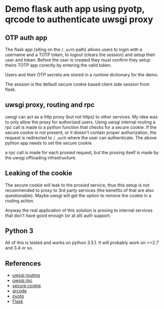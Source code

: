 # Demo flask auth app using pyotp, qrcode to authenticate uwsgi proxy

## OTP auth app

The flask app (siting on the `/_auth` path) allows users to login with a username and a TOTP token,
to logout (clears the session) and setup their user and token. Before the user is created they must
confirm they setup theirs TOTP app corectly by entering the valid token.

Users and their OTP secrets are stored in a runtime dictionary for the demo.

The session is the default secure cookie based client side session from flask.

## uwsgi proxy, routing and rpc

uwsgi can act as a http proxy (but not https) to other services. My idea was to only allow the proxy for
authorized users. Using uwsgi internal routing a rpc call is made to a python function that checks for a
secure cookie. If the secure cookie is not present, or it doesn't contain proper authorization, the request
is redirected to `/_auth` where the user can authenticate. The above python app needs to set the secure cookie.

a rpc call is made for each proxied request, but the proxing itself is made by the uwsgi offloading infrastructure.

## Leaking of the cookie

The secure cookie will leak to the proxied service, thus this setup is not recommended to proxy to 3rd party services
(the benefits of that are also questionable). Maybe uwsgi will get the option to remove the cookie in a routing action.

Anyway the real application of this solution is proxing to internal services that don't have good enough (or at all)
auth support.

## Python 3

All of this is tested and works on python 3.5.1. It will probably work on >=2.7 and 3.4 or so.

## References

* [uwsgi routing](http://uwsgi-docs.readthedocs.org/en/latest/InternalRouting.html)
* [uwsgi rpc](http://uwsgi-docs.readthedocs.org/en/latest/RPC.html)
* [secure cookie](http://werkzeug.pocoo.org/docs/0.11/contrib/securecookie/)
* [qrcode](https://pypi.python.org/pypi/qrcode)
* [pyotp](https://pyotp.readthedocs.org)
* [Flask](http://flask.pocoo.org/)
